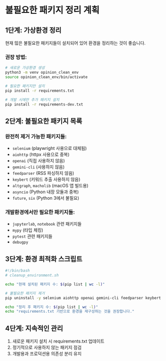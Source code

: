 # 불필요한 패키지 정리 계획

## 1단계: 가상환경 정리
현재 많은 불필요한 패키지들이 설치되어 있어 환경을 정리하는 것이 좋습니다.

### 권장 방법:
```bash
# 새로운 가상환경 생성
python3 -m venv opinion_clean_env
source opinion_clean_env/bin/activate

# 필요한 패키지만 설치
pip install -r requirements.txt

# 개발 시에만 추가 패키지 설치
pip install -r requirements-dev.txt
```

## 2단계: 불필요한 패키지 목록

### 완전히 제거 가능한 패키지들:
- `selenium` (playwright 사용으로 대체됨)
- `aiohttp` (httpx 사용으로 중복)
- `openai` (직접 사용하지 않음)
- `gemini-cli` (사용하지 않음)
- `feedparser` (RSS 파싱하지 않음)
- `keybert` (키워드 추출 사용하지 않음)
- `altgraph`, `macholib` (macOS 앱 빌드용)
- `asyncio` (Python 내장 모듈과 중복)
- `future`, `six` (Python 3에서 불필요)

### 개발환경에서만 필요한 패키지들:
- `jupyterlab`, `notebook` 관련 패키지들
- `mypy` (타입 체킹)
- `pytest` 관련 패키지들
- `debugpy`

## 3단계: 환경 최적화 스크립트

```bash
#!/bin/bash
# cleanup_environment.sh

echo "현재 설치된 패키지 수: $(pip list | wc -l)"

# 불필요한 패키지 제거
pip uninstall -y selenium aiohttp openai gemini-cli feedparser keybert altgraph macholib asyncio future six

echo "정리 후 패키지 수: $(pip list | wc -l)"
echo "requirements.txt 기반으로 환경을 재구성하는 것을 권장합니다."
```

## 4단계: 지속적인 관리
1. 새로운 패키지 설치 시 requirements.txt 업데이트
2. 정기적으로 사용하지 않는 패키지 점검
3. 개발용과 프로덕션용 의존성 분리 유지
